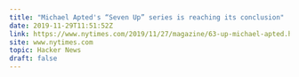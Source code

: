 ```yaml
---
title: "Michael Apted's “Seven Up” series is reaching its conclusion"
date: 2019-11-29T11:51:52Z
link: https://www.nytimes.com/2019/11/27/magazine/63-up-michael-apted.html?utm_medium=RSS&utm_source=hune
site: www.nytimes.com
topic: Hacker News
draft: false
---
```

